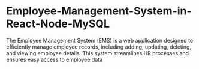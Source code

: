 
# Employee-Management-System-in-React-Node-MySQL
The Employee Management System (EMS) is a web application designed to efficiently manage employee records, including adding, updating, deleting, and viewing employee details. This system streamlines HR processes and ensures easy access to employee data



